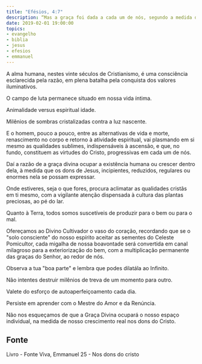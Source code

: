 ```yaml
---
title: "Efésios, 4:7"
description: “Mas a graça foi dada a cada um de nós, segundo a medida do dom do Cristo.” Paulo
date: 2019-02-01 19:00:00
topics: 
- evangelho
- biblia
- jesus
- efesios
- emmanuel
---
```


A alma humana, nestes vinte séculos de Cristianismo, é uma consciência
esclarecida pela razão, em plena batalha pela conquista dos valores iluminativos.

O campo de luta permanece situado em nossa vida íntima.

Animalidade versus espiritual idade.

Milênios de sombras cristalizadas contra a luz nascente.

E o homem, pouco a pouco, entre as alternativas de vida e morte,
renascimento no corpo e retorno à atividade espiritual, vai plasmando em si mesmo
as qualidades sublimes, indispensáveis à ascensão, e que, no fundo, constituem as
virtudes do Cristo, progressivas em cada um de nós.

Daí a razão de a graça divina ocupar a existência humana ou crescer dentro
dela, à medida que os dons de Jesus, incipientes, reduzidos, regulares ou enormes
nela se possam expressar.

Onde estiveres, seja o que fores, procura aclimatar as qualidades cristãs em
ti mesmo, com a vigilante atenção dispensada à cultura das plantas preciosas, ao pé
do lar.

Quanto à Terra, todos somos suscetíveis de produzir para o bem ou para o
mal.

Ofereçamos ao Divino Cultivador o vaso do coração, recordando que se o
"solo consciente" do nosso espírito aceitar as sementes do Celeste Pomicultor, cada
migalha de nossa boa­vontade será convertida em canal milagroso para a
exteriorização do bem, com a multiplicação permanente das graças do Senhor, ao
redor de nós.

Observa a tua "boa parte" e lembra que podes dilatá­la ao Infinito.

Não intentes destruir milênios de treva de um momento para outro.

Vale­te do esforço de auto­aperfeiçoamento cada dia.

Persiste em aprender com o Mestre do Amor e da Renúncia.

Não nos esqueçamos de que a Graça Divina ocupará o nosso espaço
individual, na medida de nosso crescimento real nos dons do Cristo.


## Fonte
Livro - Fonte Viva, Emmanuel
25 - Nos dons do cristo

